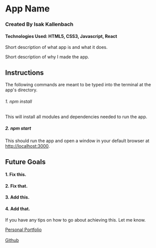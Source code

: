 # App Name

### Created By Isak Kallenbach

#### Technologies Used: HTML5, CSS3, Javascript, React

Short description of what app is and what it does.

Short description of why I made the app.


## Instructions

The following commands are meant to be typed into the terminal at the app's directory.

###### 1. npm install

This will install all modules and dependencies needed to run the app.

##### 2. npm start

This should run the app and open a window in your default browser at [http://localhost:3000](http://localhost:3000).

## Future Goals

#### 1. Fix this.
#### 2. Fix that.
#### 3. Add this.
#### 4. Add that.

If you have any tips on how to go about achieving this. Let me know.
<br>

[Personal Portfolio](https://kallenbach13.github.io/personal-portfolio-website/)
<br>  
[Github](https://github.com/kallenbach13)
